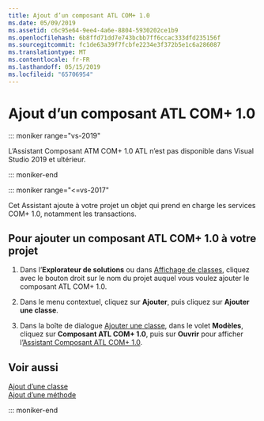 ```yaml
---
title: Ajout d’un composant ATL COM+ 1.0
ms.date: 05/09/2019
ms.assetid: c6c95e64-9ee4-4a6e-8804-5930202ce1b9
ms.openlocfilehash: 6b8ffd71dd7e743bcbb7ff6ccac333dfd235156f
ms.sourcegitcommit: fc1de63a39f7fcbfe2234e3f372b5e1c6a286087
ms.translationtype: MT
ms.contentlocale: fr-FR
ms.lasthandoff: 05/15/2019
ms.locfileid: "65706954"
---
```

# <a name="adding-an-atl-com-10-component"></a>Ajout d’un composant ATL COM+ 1.0


::: moniker range="vs-2019"

L’Assistant Composant ATM COM+ 1.0 ATL n’est pas disponible dans Visual Studio 2019 et ultérieur.

::: moniker-end

::: moniker range="<=vs-2017"

Cet Assistant ajoute à votre projet un objet qui prend en charge les services COM+ 1.0, notamment les transactions.

## <a name="to-add-an-atl-com-10-component-to-your-project"></a>Pour ajouter un composant ATL COM+ 1.0 à votre projet

1. Dans l’**Explorateur de solutions** ou dans [Affichage de classes](/visualstudio/ide/viewing-the-structure-of-code), cliquez avec le bouton droit sur le nom du projet auquel vous voulez ajouter le composant ATL COM+ 1.0.

1. Dans le menu contextuel, cliquez sur **Ajouter**, puis cliquez sur **Ajouter une classe**.

1. Dans la boîte de dialogue [Ajouter une classe](../../ide/add-class-dialog-box.md), dans le volet **Modèles**, cliquez sur **Composant ATL COM+ 1.0**, puis sur **Ouvrir** pour afficher l’[Assistant Composant ATL COM+ 1.0](../../atl/reference/atl-com-plus-1-0-component-wizard.md).

## <a name="see-also"></a>Voir aussi

[Ajout d’une classe](../../ide/adding-a-class-visual-cpp.md)<br/>
[Ajout d’une méthode](../../ide/adding-a-method-visual-cpp.md)

::: moniker-end


